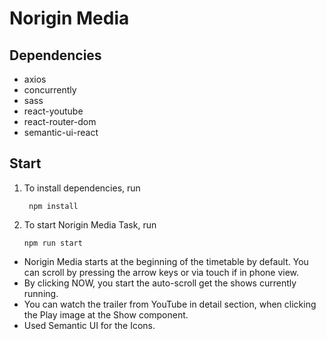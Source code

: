 # Norigin Media

## **Dependencies**

- axios
- concurrently
- sass
- react-youtube
- react-router-dom
- semantic-ui-react


## **Start**

1. To install dependencies, run

        npm install

2.  To start Norigin Media Task, run

        npm run start

- Norigin Media starts at the beginning of the timetable by default. You can scroll by pressing the arrow keys or via touch if in phone view.
- By clicking NOW, you start the auto-scroll get the shows currently running.
- You can watch the trailer from YouTube in detail section, when clicking the Play image at the Show component.
- Used Semantic UI for the Icons.
